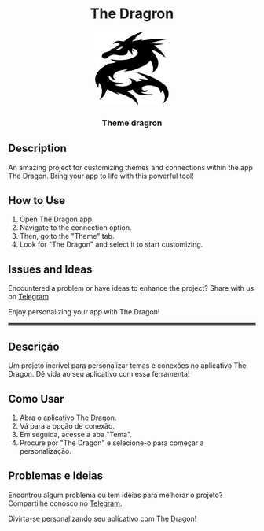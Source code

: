 <center> <h1>The Dragron</h1>
<img src="https://raw.githubusercontent.com/MTplusWebSystem/the_dragon_plugin/main/icon.png?raw=true" height="150px" width="150px">

<h3> Theme dragron </h3>

</center>



## Description
An amazing project for customizing themes and connections within the app The Dragon. Bring your app to life with this powerful tool!

## How to Use
1. Open The Dragon app.
2. Navigate to the connection option.
3. Then, go to the "Theme" tab.
4. Look for "The Dragon" and select it to start customizing.

## Issues and Ideas
Encountered a problem or have ideas to enhance the project? Share with us on [Telegram](https://t.me/artedecodar).

Enjoy personalizing your app with The Dragon!

<hr style="height:6px; background:#444">


## Descrição
Um projeto incrível para personalizar temas e conexões no aplicativo The Dragon. Dê vida ao seu aplicativo com essa ferramenta!

## Como Usar
1. Abra o aplicativo The Dragon.
2. Vá para a opção de conexão.
3. Em seguida, acesse a aba "Tema".
4. Procure por "The Dragon" e selecione-o para começar a personalização.

## Problemas e Ideias
Encontrou algum problema ou tem ideias para melhorar o projeto? Compartilhe conosco no [Telegram](https://t.me/artedecodar).

Divirta-se personalizando seu aplicativo com The Dragon!
